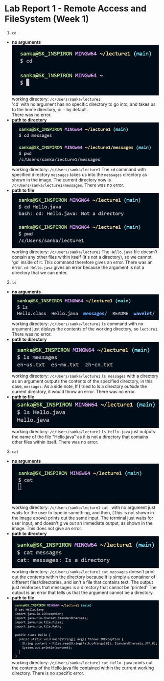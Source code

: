 # Lab Report 1 - Remote Access and FileSystem (Week 1)
1. `cd`
- **no arguments**
![Image](cdNoArg.png) <br/>
working directory: `/c/Users/sanka/lecture1` <br/>
'cd' with no argument has no specific directory to go into, and takes us to the home directory, or `~` by default. <br/>
There was no error.
- **path to directory**
![Image](cdDir.png)
working directory: `/c/Users/sanka/lecture1`
The `cd` command with specified directory `messages` takes us into the `messages` directory as shown in the image. The current directory now is `/c/Users/sanka/lecture1/messages`.
There was no error.
- **path to file**
![Image](cdFile.png)
working directory: `/c/Users/sanka/lecture1`
The `Hello.java` file doesm't contain any other files within itself (it's not a directory), so we cannot 'go' inside of it. This command therefore gives an error.
There was an error. `cd Hello.java` gives an error because the argument is not a directory that we can enter.
2. `ls`
- **no arguments**
![Image](lsNoArg.png)
working directory: `/c/Users/sanka/lecture1`
`ls` command with no argument just diplays the contents of the working directory, so `lecture1`.
There was no error.
- **path to directory**
![Image](lsDir.png)
working directory: `/c/Users/sanka/lecture1`
`ls messages` with a directory as an argument outputs the contents of the specified directory, in this case, `messages`. As a side note, If I tried to ls a directory *outside* the current directory, it would throw an error.
There was no error.
- **path to file**
![Image](lsFile.png)
working directory: `/c/Users/sanka/lecture1`
`ls Hello.java` just outputs the name of the file "Hello.java" as it is not a directory that contains other files within itself.
There was no error.
3. `cat`
- **no arguments**
![Image](catNoArg.png)
working directory: `/c/Users/sanka/lecture1`
`cat ` with no argument just waits for the user to type in something, and then, (This is not shown in the image above) prints out the same input. The terminal just waits for user input, and doesn't give out an immediate output, as shown in the image.
This does not give an error.
- **path to directory**
![Image](catDir.png)
working directory: `/c/Users/sanka/lecture1`
`cat messages` doesn't print out the contents within the directory because it is simply a container of different files/directories, and isn't a file that contains text. The output just reinforces that messages is a directory that cannot be 'printed'
The output is an error that tells us that the argument cannot be a directory.
- **path to file**
![Image](catFile.png)
working directory: `/c/Users/sanka/lecture1`
`cat Hello.java` prints out the contents of the Hello.java file contained within the current working directory.
There is no specific error.


